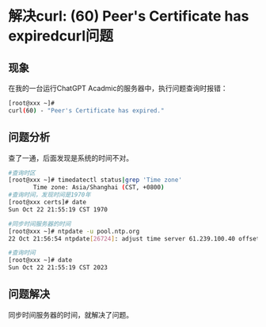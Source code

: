 # 解决curl: (60) Peer's Certificate has expiredcurl问题
## 现象
在我的一台运行ChatGPT Acadmic的服务器中，执行问题查询时报错：
```bash
[root@xxx ~]#
curl(60) - "Peer's Certificate has expired."
```

## 问题分析
查了一通，后面发现是系统的时间不对。
```bash
#查询时区
[root@xxx ~]# timedatectl status|grep 'Time zone'
       Time zone: Asia/Shanghai (CST, +0800)
#查询时间，发现时间是1970年
[root@xxx certs]# date
Sun Oct 22 21:55:19 CST 1970

#同步时间服务器的时间
[root@xxx ~]# ntpdate -u pool.ntp.org
22 Oct 21:56:54 ntpdate[26724]: adjust time server 61.239.100.40 offset 0.000637 sec

#查询时间
[root@xxx ~]# date
Sun Oct 22 21:55:19 CST 2023

```

## 问题解决

同步时间服务器的时间，就解决了问题。